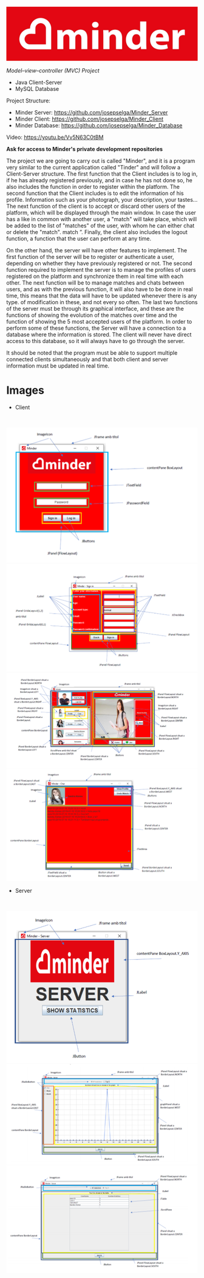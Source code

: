 ![Minder](/images/minder.png)

_Model–view–controller (MVC) Project_

* Java Client-Server
* MySQL Database

Project Structure:

* Minder Server: https://github.com/josepselga/Minder_Server
* Minder Client: https://github.com/josepselga/Minder_Client
* Minder Database: https://github.com/josepselga/Minder_Database

Video: https://youtu.be/Vv5N63C0tBM

**Ask for access to Minder's private development repositories**

The project we are going to carry out is called "Minder", and it is a program very similar to the current application called "Tinder" and will follow a Client-Server structure.
The first function that the Client includes is to log in, if he has already registered previously, and in case he has not done so, he also includes the function in order to register within the platform.
The second function that the Client includes is to edit the information of his profile. Information such as your photograph, your description, your tastes…
The next function of the client is to accept or discard other users of the platform, which will be displayed through the main window.
In case the user has a like in common with another user, a "match" will take place, which will be added to the list of "matches" of the user, with whom he can either chat or delete the "match". match ”.
Finally, the client also includes the logout function, a function that the user can perform at any time.

On the other hand, the server will have other features to implement. The first function of the server will be to register or authenticate a user, depending on whether they have previously registered or not.
The second function required to implement the server is to manage the profiles of users registered on the platform and synchronize them in real time with each other.
The next function will be to manage matches and chats between users, and as with the previous function, it will also have to be done in real time, this means that the data will have to be updated whenever there is any type. of modification in these, and not every so often.
The last two functions of the server must be through its graphical interface, and these are the functions of showing the evolution of the matches over time and the function of showing the 5 most accepted users of the platform.
In order to perform some of these functions, the Server will have a connection to a database where the information is stored. The client will never have direct access to this database, so it will always have to go through the server.

It should be noted that the program must be able to support multiple connected clients simultaneously and that both client and server information must be updated in real time.

# Images

* Client

<br />

![Minder Client Login](/images/client-login.png)
![Minder Client Register](/images/client-register.png)
![Minder Client Principal](/images/client-prin.png)
![Minder Client Chat](/images/chat.png)

* Server

<br />

![Minder Server Principal](/images/server-principal.png)
![Minder Server Stats 1](/images/server-stat1.png)
![Minder Server Stats 2](/images/server-stat2.png)
